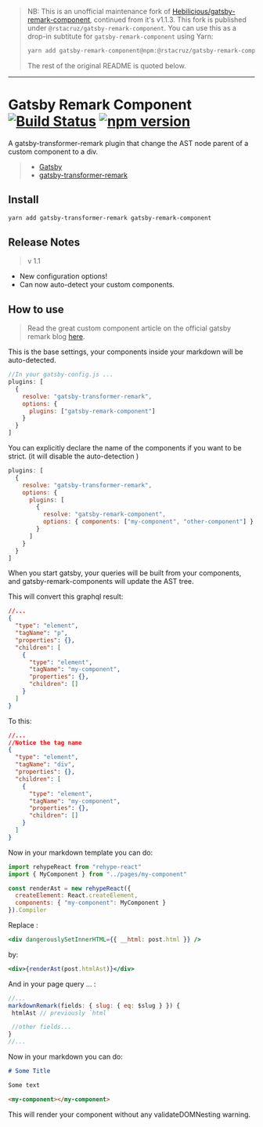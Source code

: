 > NB: This is an unofficial maintenance fork of [Hebilicious/gatsby-remark-component](https://github.com/Hebilicious/gatsby-remark-component), continued from it's v1.1.3. This fork is published under `@rstacruz/gatsby-remark-component`. You can use this as a drop-in subtitute for `gatsby-remark-component` using Yarn:
>
> ```sh
> yarn add gatsby-remark-component@npm:@rstacruz/gatsby-remark-component
> ```
> 
> The rest of the original README is quoted below.

---

# Gatsby Remark Component [![Build Status](https://travis-ci.org/Hebilicious/gatsby-remark-component.svg?branch=master)](https://travis-ci.org/Hebilicious/gatsby-remark-component) [![npm version](https://badge.fury.io/js/gatsby-remark-component.svg)](https://badge.fury.io/js/gatsby-remark-component)

A gatsby-transformer-remark plugin that change the AST node parent of a custom component to a div.

> - [Gatsby](https://www.gatsbyjs.org/)
> - [gatsby-transformer-remark](https://www.gatsbyjs.org/packages/gatsby-transformer-remark/)

## Install

```bash
yarn add gatsby-transformer-remark gatsby-remark-component
```

## Release Notes

> v 1.1

- New configuration options!
- Can now auto-detect your custom components.

## How to use

> Read the great custom component article on the official gatsby remark blog [here](https://using-remark.gatsbyjs.org/custom-components/).

This is the base settings, your components inside your markdown will be auto-detected.

```js
//In your gatsby-config.js ...
plugins: [
  {
    resolve: "gatsby-transformer-remark",
    options: {
      plugins: ["gatsby-remark-component"]
    }
  }
]
```

You can explicitly declare the name of the components if you want to be strict. (it will disable the auto-detection
)

```js
plugins: [
  {
    resolve: "gatsby-transformer-remark",
    options: {
      plugins: [
        {
          resolve: "gatsby-remark-component",
          options: { components: ["my-component", "other-component"] }
        }
      ]
    }
  }
]
```

When you start gatsby, your queries will be built from your components, and gatsby-remark-components will update the AST tree.

This will convert this graphql result:

```json
//...
{
  "type": "element",
  "tagName": "p",
  "properties": {},
  "children": [
    {
      "type": "element",
      "tagName": "my-component",
      "properties": {},
      "children": []
    }
  ]
}
```

To this:

```json
//...
//Notice the tag name
{
  "type": "element",
  "tagName": "div",
  "properties": {},
  "children": [
    {
      "type": "element",
      "tagName": "my-component",
      "properties": {},
      "children": []
    }
  ]
}
```

Now in your markdown template you can do:

```jsx
import rehypeReact from "rehype-react"
import { MyComponent } from "../pages/my-component"

const renderAst = new rehypeReact({
  createElement: React.createElement,
  components: { "my-component": MyComponent }
}).Compiler
```

Replace :

```jsx
<div dangerouslySetInnerHTML={{ __html: post.html }} />
```

by:

```jsx
<div>{renderAst(post.htmlAst)}</div>
```

And in your page query ... :

```jsx
//...
markdownRemark(fields: { slug: { eq: $slug } }) {
 htmlAst // previously `html`

 //other fields...
}
//...
```

Now in your markdown you can do:

```md
# Some Title

Some text

<my-component></my-component>
```

This will render your component without any validateDOMNesting warning.
